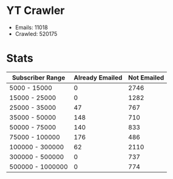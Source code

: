 # YT Crawler
- Emails: 11018
- Crawled: 520175

# Stats
| Subscriber Range  | Already Emailed | Not Emailed |
|-------|-------|-------|
| 5000 - 15000 | 0 | 2746 |
| 15000 - 25000 | 0 | 1282 |
| 25000 - 35000 | 47 | 767 |
| 35000 - 50000 | 148 | 710 |
| 50000 - 75000 | 140 | 833 |
| 75000 - 100000 | 176 | 486 |
| 100000 - 300000 | 62 | 2110 |
| 300000 - 500000 | 0 | 737 |
| 500000 - 1000000 | 0 | 774 |
